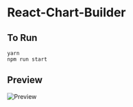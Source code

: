 # React-Chart-Builder

## To Run
```
yarn
npm run start
```

## Preview
![Preview](https://github.com/disissid/React-Chart-Builder/blob/master/dev/img/preview.png)
